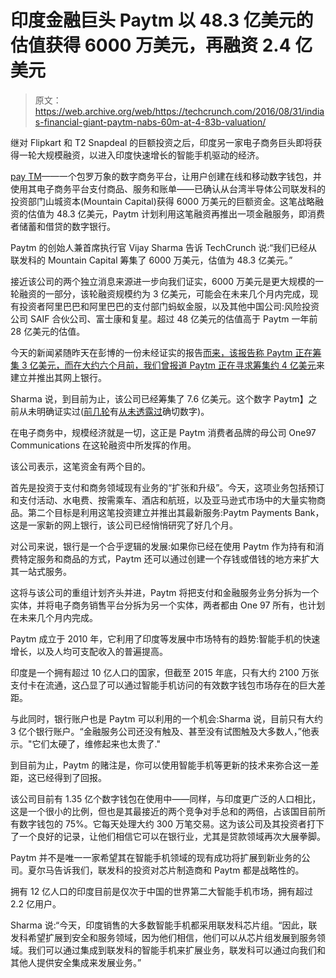 # 印度金融巨头 Paytm 以 48.3 亿美元的估值获得 6000 万美元，再融资 2.4 亿美元 

> 原文：<https://web.archive.org/web/https://techcrunch.com/2016/08/31/indias-financial-giant-paytm-nabs-60m-at-4-83b-valuation/>

继对 Flipkart 和 T2 Snapdeal 的巨额投资之后，印度另一家电子商务巨头即将获得一轮大规模融资，以进入印度快速增长的智能手机驱动的经济。

[pay TM](https://web.archive.org/web/20230129103436/http://paytm.com/)——一个包罗万象的数字商务平台，让用户创建在线和移动数字钱包，并使用其电子商务平台支付商品、服务和账单——已确认从台湾半导体公司联发科的投资部门山城资本(Mountain Capital)获得 6000 万美元的巨额资金。这笔战略融资的估值为 48.3 亿美元，Paytm 计划利用这笔融资再推出一项金融服务，即消费者储蓄和借贷的数字银行。

Paytm 的创始人兼首席执行官 Vijay Sharma 告诉 TechCrunch 说:“我们已经从联发科的 Mountain Capital 筹集了 6000 万美元，估值为 48.3 亿美元。”

接近该公司的两个独立消息来源进一步向我们证实，6000 万美元是更大规模的一轮融资的一部分，该轮融资规模约为 3 亿美元，可能会在未来几个月内完成，现有投资者阿里巴巴和阿里巴巴的支付部门蚂蚁金服，以及其他中国公司:风险投资公司 SAIF 合伙公司、富士康和复星。超过 48 亿美元的估值高于 Paytm 一年前 28 亿美元的估值。

今天的新闻紧随昨天在彭博的一份未经证实的报告[而来，该报告称 Paytm 正在筹集 3 亿美元，而在大约六个月前，我们曾报道 Paytm 正在寻求筹集约 4 亿美元](https://web.archive.org/web/20230129103436/http://www.bloomberg.com/news/articles/2016-08-29/paytm-said-to-get-300-million-in-funds-at-5-billion-valuation)来建立并推出其网上银行。

Sharma 说，到目前为止，该公司已经筹集了 7.6 亿美元。这个数字 Paytm】之前从未明确证实过([前几轮](https://web.archive.org/web/20230129103436/https://techcrunch.com/2015/09/29/alibaba-increases-its-investment-in-indian-payments-and-commerce-firm-paytm/)有[从未透露过](https://web.archive.org/web/20230129103436/https://techcrunch.com/2015/02/05/antfinancial-one97/)确切数字)。

在电子商务中，规模经济就是一切，这正是 Paytm 消费者品牌的母公司 One97 Communications 在这轮融资中所发挥的作用。

该公司表示，这笔资金有两个目的。

首先是投资于支付和商务领域现有业务的“扩张和升级”。今天，这项业务包括预订和支付活动、水电费、按需乘车、酒店和航班，以及亚马逊式市场中的大量实物商品。第二个目标是利用这笔投资建立并推出其最新服务:Paytm Payments Bank，这是一家新的网上银行，该公司已经悄悄研究了好几个月。

对公司来说，银行是一个合乎逻辑的发展:如果你已经在使用 Paytm 作为持有和消费特定服务和商品的方式，Paytm 还可以通过创建一个存钱或借钱的地方来扩大其一站式服务。

这将与该公司的重组计划齐头并进，Paytm 将把支付和金融服务业务分拆为一个实体，并将电子商务销售平台分拆为另一个实体，两者都由 One 97 所有，也计划在未来几个月内完成。

Paytm 成立于 2010 年，它利用了印度等发展中市场特有的趋势:智能手机的快速增长，以及人均可支配收入的普遍提高。

印度是一个拥有超过 10 亿人口的国家，但截至 2015 年底，只有大约 2100 万张支付卡在流通，这凸显了可以通过智能手机访问的有效数字钱包市场存在的巨大差距。

与此同时，银行账户也是 Paytm 可以利用的一个机会:Sharma 说，目前只有大约 3 亿个银行账户。“金融服务公司还没有触及、甚至没有试图触及大多数人，”他表示。"它们太硬了，维修起来也太贵了."

到目前为止，Paytm 的赌注是，你可以使用智能手机等更新的技术来弥合这一差距，这已经得到了回报。

该公司目前有 1.35 亿个数字钱包在使用中——同样，与印度更广泛的人口相比，这是一个很小的比例，但也是其最接近的两个竞争对手总和的两倍，占该国目前所有数字钱包的 75%。它每天处理大约 300 万笔交易。这为该公司及其投资者打下了一个良好的记录，让他们相信它可以在银行业，尤其是贷款领域再次大展拳脚。

Paytm 并不是唯一一家希望其在智能手机领域的现有成功将扩展到新业务的公司。夏尔马告诉我们，联发科的投资对芯片制造商和 Paytm 都是战略性的。

拥有 12 亿人口的印度目前是仅次于中国的世界第二大智能手机市场，拥有超过 2.2 亿用户。

Sharma 说:“今天，印度销售的大多数智能手机都采用联发科芯片组。“因此，联发科希望扩展到安全和服务领域，因为他们相信，他们可以从芯片组发展到服务领域。我们可以通过集成到联发科的智能手机来扩展业务，联发科可以通过向我们和其他人提供安全集成来发展业务。”